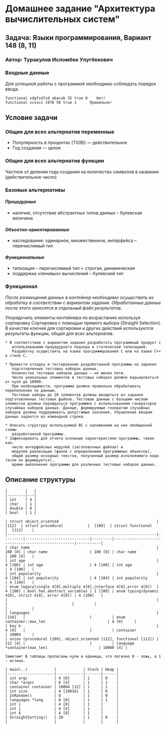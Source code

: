 # Домашнее задание "Архитектура вычислительных систем"
## Задача: Языки программирования, Вариант 148 (8, 11)
### Автор: Туракулов Исломбек Улугбекович

### Входные данные
Для успешной работы с программой необходимо соблюдать порядок ввода.
```
functional sdgfsdfsd abacab 35 true 0    Нет!
functional xcvxcv 1976 50 true 1      Правильно!
```

## Условие задачи
### Общие для всех альтернатив переменные
* Популярность в процентах (TIOBI) — действительное
* Год создания — целое
### Общие для всех альтернатив функции
Частное от деления года создания на количество символов в названии (действительное число)
### Базовые альтернативы
#### _Процедурные_

* наличие, отсутствие абстрактных типов данных – булевская величина

#### _Объектно-ориентированные_

* наследование: одинарное, множественное, интерфейса – перечислимый тип

#### _Функциональные_
* типизация – перечислимый тип = строгая, динамическая
* поддержка «ленивых» вычислений – булевский тип

### Функционал
_После размещения данных в контейнер необходимо осуществить их обработку
в соответствии с вариантом задания.
Обработанные данные после этого заносятся в отдельный файл результатов._

Упорядочить элементы контейнера по возрастанию используя сортировку
Сортировка с помощью прямого выбора (Straight Selection).
В качестве ключей для сортировки и других действий используются
результаты функции, общей для всех альтернатив.

``` 
* В соответствии с вариантом задания разработать программный продукт с
   использованием процедурного подхода и статической типизацией.
   Разработку осуществить на языке программирования C или на языке C++ в стиле C.

* Провести отладку и тестирование разработанной программы на заранее
   подготовленных тестовых наборах данных.
   Количество тестовых наборов данных – не менее пяти.
   Число уникальных элементов в тестовых наборах должно варьироваться от нуля до 10000.
   При необходимости, программа должна правильно обрабатывать переполнение по данным.
   Тестовые наборы до 20 элементов должны вводиться из заранее подготовленных тестовых файлов. Тестовые данные с большим числом элементов должны порождаться программно с использованием генераторов случайных наборов данных. Данные, формируемые генератом случайных наборов должны поддерживать допустимые значения. Управление вводом данных задается из командной строки.

* Описать структуру используемой ВС с наложением на нее обобщенной схемы
   разработанной программы.
* Зафиксировать для отчета основные характеристики программы, такие как:
   число интерфейсных модулей (заголовочных файлов) и
   модулей реализации (фалов с определением программных объектов),
   общий размер исходных текстов, полученный размер исполняемого кода (если он формируется),
   время выполнения программы для различных тестовых наборов данных.
   ```

## Описание структуры
```
|        |   |
|--------|---|
| int    | 4 |
| char   | 1 |
| double | 8 |
| bool   | 1 |

| struct object_oriented                                            |  [112]  | struct procedural           |  [109]  | struct functional                                  |  [112]    |
|-------------------------------------------------------------------|---------|-----------------------------|---------|----------------------------------------------------|-----------|
| char name                                                         | 100 [0] | char name                   | 100 [0] | char name                                          | 100 [0]   |
| int age                                                           | 4 [100] | int age                     | 4 [100] | int age                                            | 4 [100]   |
| int popularity                                                    | 4 [104] | int popularity              | 4 [104] | int popularity                                     | 4 [104]   |
| enum legacy(single 4[0],multiple 4[0],interface 4[0],error 4[0])  | 4 [108] | bool has_abstract_variables | 1 [108] | enum typing(dynamic 4[0], strict 4[0], error 4[0]) | 4 [108]   |
|                                                                   |         |                             |         |                                                    |           |
| languages                                                         | [116]   |                             |         | enum container::max_len                            | 4 [0]     |
| key k                                                             | 4 [0]   |                             |         | container                                          | 10004     |
| union (procedural [109], object_oriented [112], functional [112]) | 112 [4] |                             |         | language *container[max_len]                       | 10000 [4] |

Заметим! В таблицы прописаны нули и единицы, что логично 0 - ложь, а 1 - истина. 

| main(..)            |            | Stack | Heap |
|---------------------|------------|-------|------|
| int argc            | 4 [0]      | 1     | 0    |
| char *argvc         | 8 [4]      | 1     | 1    |
| container container | 10004 [12] | 1     | 1    |
| int size            | 4 [10016]  | 1     | 0    |
| InRandom()          | 8          | 1     | 0    |
| languages *lang     | 8 [0]      | 1     | 1    |
| int i               | 4 [0]      | 1     |      |
| int j               | 4 [4]      | 1     |      |
| int k               | 4 [8]      | 1     |      |
| StraightSorting()   | 20         | 1     | 0    |
|                     |            |       |      |
```

